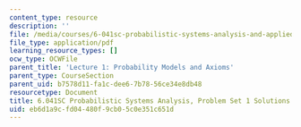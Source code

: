 ```yaml
---
content_type: resource
description: ''
file: /media/courses/6-041sc-probabilistic-systems-analysis-and-applied-probability-fall-2013/eb6d1a9cfd04480f9cb05c0e351c651d_MIT6_041SCF13_assn01_sol.pdf
file_type: application/pdf
learning_resource_types: []
ocw_type: OCWFile
parent_title: 'Lecture 1: Probability Models and Axioms'
parent_type: CourseSection
parent_uid: b7578d11-fa1c-dee6-7b78-56ce34e8db48
resourcetype: Document
title: 6.041SC Probabilistic Systems Analysis, Problem Set 1 Solutions
uid: eb6d1a9c-fd04-480f-9cb0-5c0e351c651d
---
```

